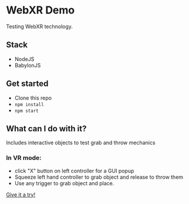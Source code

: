 # WebXR Demo

Testing WebXR technology.

## Stack

- NodeJS
- BabylonJS

## Get started

- Clone this repo
- `npm install`
- `npm start`

## What can I do with it?

Includes interactive objects to test grab and throw mechanics

### In VR mode:

- click "X" button on left controller for a GUI popup
- Squeeze left hand controller to grab object and release to throw them
- Use any trigger to grab object and place.

[Give it a try!](https://otaiga.github.io/WebXR-Experience)
